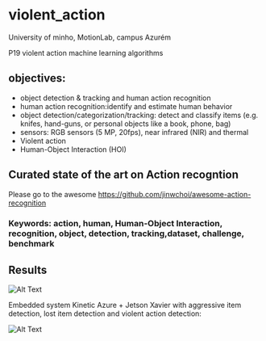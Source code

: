 # violent_action
University of minho, MotionLab, campus Azurém

P19 violent action machine learning algorithms

## objectives:

- object detection & tracking and human action recognition
- human action recognition:identify and estimate human behavior
- object detection/categorization/tracking: detect and classify items (e.g. knifes, hand-guns, or personal objects like a book, phone, bag)
- sensors: RGB sensors (5 MP, 20fps), near infrared (NIR) and thermal
- Violent action
- Human-Object Interaction (HOI)

## Curated state of the art on Action recogntion

Please go to the awesome https://github.com/jinwchoi/awesome-action-recognition

### Keywords: action, human, Human-Object Interaction, recognition, object, detection, tracking,dataset, challenge, benchmark

## Results

![Alt Text](https://github.com/nmc-costa/violent_action/blob/master/p19_results_1.gif)

Embedded system Kinetic Azure + Jetson Xavier with aggressive item detection, lost item detection and violent action detection:

![Alt Text](https://github.com/nmc-costa/violent_action/blob/master/p19_results_2_s.gif)

